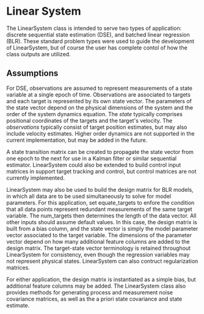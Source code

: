 # Linear System 

The LinearSystem class is intended to serve two types of application: 
discrete sequential state estimation (DSE), and batched linear regression (BLR). These standard problem types were used to guide the development of LinearSystem, but of course the user has complete contol of how the class outputs are utilized. 
 
## Assumptions
For DSE, observations are assumed to represent measurements of a state variable at a single epoch of time. Observations are associated to targets and each 
target is represented by its own state vector.  The parameters of the state
vector depend on the physical dimensions of the system and the order of the 
system dynamics equation. The *state* typically comprises positional 
coordinates of the targets and the target's velocity. The *observations* typically consist of target position estimates, but may 
also include velocity estimates. Higher order dynamics are not supported in 
the current implementation, but may be added in the future.  

A state transition matrix can be created to propagate the state vector 
from one epoch to the next for use in a Kalman filter or similar sequential 
estimator. LinearSystem could also be extended to build control input 
matrices in support target tracking and control, but control matrices are not currently implemented.

LinearSystem may also be used to build the design matrix for BLR models, in 
which all data are to be used simultaneously to solve for model parameters. 
For this application, set equate_targets to enfore the condition that all 
data points represent redundant measurements of the same target variable. 
The num_targets then determines the length of the data vector.  All other 
inputs should assume default values. In this case, the design matrix is 
built from a bias column, and the state vector is simply the model 
parameter vector associated to the target variable. The dimensions of the 
parameter vector depend on how many additional feature columns are added 
to the design matrix. The target-state vector terminology is retained 
throughout LinearSystem for consistency, even though the regression 
variables may not represent physical states. LinearSystem can also contruct 
regularization matrices. 

For either application, the design matrix is instantiated as a simple bias, 
but additional feature columns may be added. The LinearSystem class also 
provides methods for generating process and measurement noise covariance 
matrices, as well as the a priori state covariance and state estimate.




